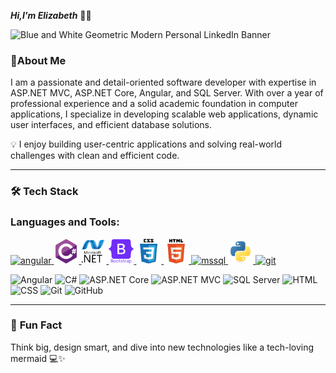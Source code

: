 **_Hi,I'm Elizabeth_** 👩‍💻    

![Blue and White Geometric Modern Personal LinkedIn Banner](https://github.com/user-attachments/assets/340e9458-aec6-4312-b72e-d957be5af66b)



### 🌟**About Me**  
I am a passionate and detail-oriented software developer with expertise in ASP.NET MVC, ASP.NET Core, Angular, and SQL Server. With over a year of professional experience and a solid academic foundation in computer applications, I specialize in developing scalable web applications, dynamic user interfaces, and efficient database solutions.

💡 I enjoy building user-centric applications and solving real-world challenges with clean and efficient code.

---

### 🛠️ **Tech Stack**

<h3 align="left">Languages and Tools:</h3>
<p align="left"> <a href="https://angular.io" target="_blank" rel="noreferrer"> <img src="https://angular.io/assets/images/logos/angular/angular.svg" alt="angular" width="40" height="40"/> </a>  <a href="https://www.w3schools.com/cs/" target="_blank" rel="noreferrer"> <img src="https://raw.githubusercontent.com/devicons/devicon/master/icons/csharp/csharp-original.svg" alt="csharp" width="40" height="40"/> </a> <a href="https://dotnet.microsoft.com/" target="_blank" rel="noreferrer"> <img src="https://raw.githubusercontent.com/devicons/devicon/master/icons/dot-net/dot-net-original-wordmark.svg" alt="dotnet" width="40" height="40"/> </a> <a href="https://getbootstrap.com" target="_blank" rel="noreferrer"> <img src="https://raw.githubusercontent.com/devicons/devicon/master/icons/bootstrap/bootstrap-plain-wordmark.svg" alt="bootstrap" width="40" height="40"/> </a>  <a href="https://www.w3schools.com/css/" target="_blank" rel="noreferrer"> <img src="https://raw.githubusercontent.com/devicons/devicon/master/icons/css3/css3-original-wordmark.svg" alt="css3" width="40" height="40"/> </a>  <a href="https://www.w3.org/html/" target="_blank" rel="noreferrer"> <img src="https://raw.githubusercontent.com/devicons/devicon/master/icons/html5/html5-original-wordmark.svg" alt="html5" width="40" height="40"/> </a>  <a href="https://www.microsoft.com/en-us/sql-server" target="_blank" rel="noreferrer"> <img src="https://www.svgrepo.com/show/303229/microsoft-sql-server-logo.svg" alt="mssql" width="40" height="40"/> </a> <a href="https://www.python.org" target="_blank" rel="noreferrer"> <img src="https://raw.githubusercontent.com/devicons/devicon/master/icons/python/python-original.svg" alt="python" width="40" height="40"/> </a>  <a href="https://git-scm.com/" target="_blank" rel="noreferrer"> <img src="https://www.vectorlogo.zone/logos/git-scm/git-scm-icon.svg" alt="git" width="40" height="40"/> </a> </p>


 ![Angular](https://img.shields.io/badge/Angular-%23DD0031.svg?style=flat-square&logo=angular&logoColor=white)  ![C#](https://img.shields.io/badge/CSharp-%23239120.svg?style=flat-square&logo=csharp&logoColor=white) ![ASP.NET Core](https://img.shields.io/badge/ASP.NET_Core-%230081CB.svg?style=flat-square&logo=dotnet&logoColor=white) ![ASP.NET MVC](https://img.shields.io/badge/ASP.NET_MVC-%23239120.svg?style=flat-square&logo=dotnet&logoColor=white) ![SQL Server](https://img.shields.io/badge/SQL_Server-%23CC2927.svg?style=flat-square&logo=microsoftsqlserver&logoColor=white)  ![HTML](https://img.shields.io/badge/HTML-%23E34F26.svg?style=flat-square&logo=html5&logoColor=white) ![CSS](https://img.shields.io/badge/CSS-%231572B6.svg?style=flat-square&logo=css3&logoColor=white)  ![Git](https://img.shields.io/badge/Git-%23F05033.svg?style=flat-square&logo=git&logoColor=white) ![GitHub](https://img.shields.io/badge/GitHub-%2312100E.svg?style=flat-square&logo=github&logoColor=white) 

---

### 🎨 **Fun Fact**  
Think big, design smart, and dive into new technologies like a tech-loving mermaid 💻✨

